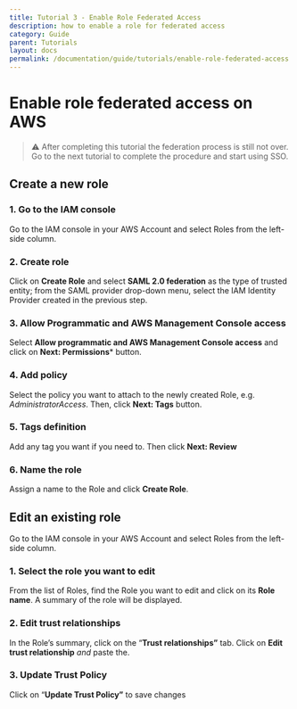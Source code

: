 ```yaml
---
title: Tutorial 3 - Enable Role Federated Access
description: how to enable a role for federated access
category: Guide
parent: Tutorials
layout: docs
permalink: /documentation/guide/tutorials/enable-role-federated-access
---
```


# Enable role federated access on AWS

> :warning: After completing this tutorial the federation process is still not over. Go to the next tutorial to complete the procedure and start using SSO.

## Create a new role

### 1. Go to the IAM console
Go to the IAM console in your AWS Account and select Roles from the left-side column.

### 2. Create role
Click on **Create Role** and select **SAML 2.0 federation** as the type of trusted entity; from the SAML provider drop-down menu, select the IAM Identity Provider created in the previous step.

### 3. Allow Programmatic and AWS Management Console access
Select **Allow programmatic and AWS Management Console access** and click on **Next: Permissions*** button.

### 4. Add policy
Select the policy you want to attach to the newly created Role, e.g. *AdministratorAccess*. Then, click **Next: Tags** button.

### 5. Tags definition
Add any tag you want if you need to. Then click **Next: Review**

### 6. Name the role
Assign a name to the Role and click **Create Role**.


## Edit an existing role
Go to the IAM console in your AWS Account and select Roles from the left-side column.

### 1. Select the role you want to edit
From the list of Roles, find the Role you want to edit and click on its **Role name**. A summary of the role will be displayed.

### 2. Edit trust relationships
In the Role’s summary, click on the “**Trust relationships”** tab. Click on **Edit trust relationship** *and* paste the.

### 3. Update Trust Policy
Click on “**Update Trust Policy”** to save changes
